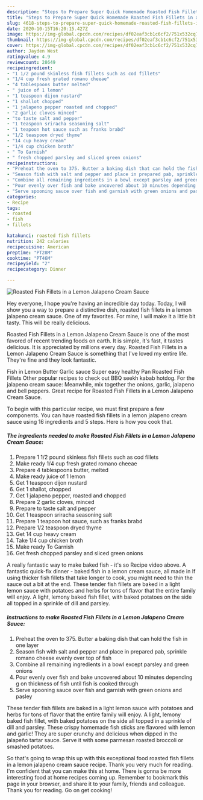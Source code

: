 ```yaml
---
description: "Steps to Prepare Super Quick Homemade Roasted Fish Fillets in a Lemon Jalapeno Cream Sauce"
title: "Steps to Prepare Super Quick Homemade Roasted Fish Fillets in a Lemon Jalapeno Cream Sauce"
slug: 4618-steps-to-prepare-super-quick-homemade-roasted-fish-fillets-in-a-lemon-jalapeno-cream-sauce
date: 2020-10-15T16:20:15.427Z
image: https://img-global.cpcdn.com/recipes/df02eaf3cb1c6cf2/751x532cq70/roasted-fish-fillets-in-a-lemon-jalapeno-cream-sauce-recipe-main-photo.jpg
thumbnail: https://img-global.cpcdn.com/recipes/df02eaf3cb1c6cf2/751x532cq70/roasted-fish-fillets-in-a-lemon-jalapeno-cream-sauce-recipe-main-photo.jpg
cover: https://img-global.cpcdn.com/recipes/df02eaf3cb1c6cf2/751x532cq70/roasted-fish-fillets-in-a-lemon-jalapeno-cream-sauce-recipe-main-photo.jpg
author: Jayden West
ratingvalue: 4.9
reviewcount: 28649
recipeingredient:
- "1 1/2 pound skinless fish fillets such as cod fillets"
- "1/4 cup fresh grated romano cheeae"
- "4 tablespoons butter melted"
- " juice of 1 lemon"
- "1 teaspoon dijon nustard"
- "1 shallot chopped"
- "1 jalapeno pepper roasted and chopped"
- "2 garlic cloves minced"
- "to taste salt and pepper"
- "1 teaspoon sriracha seasoning salt"
- "1 teapoon hot sauce such as franks brabd"
- "1/2 teaspoon dryed thyme"
- "14 cup heavy cream"
- "1/4 cup chicken broth"
- " To Garnish"
- " fresh chopped parsley and sliced green onions"
recipeinstructions:
- "Preheat the oven to 375. Butter a baking dish that can hold the fish in one layer"
- "Season fish with salt and pepper and place in prepared pab, sprinkle romano cheese evenly over top of fish"
- "Combine all remaining ingredients in a bowl except parsley and green onions"
- "Pour evenly over fish and bake uncovered about 10 minutes depending g on thickness of fish until fish is cooked through"
- "Serve spooning sauce over fish and garnish with green onions and pasley"
categories:
- Recipe
tags:
- roasted
- fish
- fillets

katakunci: roasted fish fillets 
nutrition: 242 calories
recipecuisine: American
preptime: "PT28M"
cooktime: "PT46M"
recipeyield: "2"
recipecategory: Dinner

---
```



![Roasted Fish Fillets in a Lemon Jalapeno Cream Sauce](https://img-global.cpcdn.com/recipes/df02eaf3cb1c6cf2/751x532cq70/roasted-fish-fillets-in-a-lemon-jalapeno-cream-sauce-recipe-main-photo.jpg)

Hey everyone, I hope you're having an incredible day today. Today, I will show you a way to prepare a distinctive dish, roasted fish fillets in a lemon jalapeno cream sauce. One of my favorites. For mine, I will make it a little bit tasty. This will be really delicious.

Roasted Fish Fillets in a Lemon Jalapeno Cream Sauce is one of the most favored of recent trending foods on earth. It is simple, it's fast, it tastes delicious. It is appreciated by millions every day. Roasted Fish Fillets in a Lemon Jalapeno Cream Sauce is something that I've loved my entire life. They're fine and they look fantastic.

Fish in Lemon Butter Garlic sauce Super easy healthy Pan Roasted Fish Fillets Other popular recipes to check out BBQ seekh kabab hotdog. For the jalapeno cream sauce: Meanwhile, mix together the onions, garlic, jalapeno and bell peppers. Great recipe for Roasted Fish Fillets in a Lemon Jalapeno Cream Sauce.


To begin with this particular recipe, we must first prepare a few components. You can have roasted fish fillets in a lemon jalapeno cream sauce using 16 ingredients and 5 steps. Here is how you cook that.

<!--inarticleads1-->

##### The ingredients needed to make Roasted Fish Fillets in a Lemon Jalapeno Cream Sauce:

1. Prepare 1 1/2 pound skinless fish fillets such as cod fillets
1. Make ready 1/4 cup fresh grated romano cheeae
1. Prepare 4 tablespoons butter, melted
1. Make ready  juice of 1 lemon
1. Get 1 teaspoon dijon nustard
1. Get 1 shallot, chopped
1. Get 1 jalapeno pepper, roasted and chopped
1. Prepare 2 garlic cloves, minced
1. Prepare to taste salt and pepper
1. Get 1 teaspoon sriracha seasoning salt
1. Prepare 1 teapoon hot sauce, such as franks brabd
1. Prepare 1/2 teaspoon dryed thyme
1. Get 14 cup heavy cream
1. Take 1/4 cup chicken broth
1. Make ready  To Garnish
1. Get  fresh chopped parsley and sliced green onions


A really fantastic way to make baked fish - it&#39;s so Recipe video above. A fantastic quick-fix dinner - baked fish in a lemon cream sauce, all made in If using thicker fish fillets that take longer to cook, you might need to thin the sauce out a bit at the end. These tender fish fillets are baked in a light lemon sauce with potatoes and herbs for tons of flavor that the entire family will enjoy. A light, lemony baked fish fillet, with baked potatoes on the side all topped in a sprinkle of dill and parsley. 

<!--inarticleads2-->

##### Instructions to make Roasted Fish Fillets in a Lemon Jalapeno Cream Sauce:

1. Preheat the oven to 375. Butter a baking dish that can hold the fish in one layer
1. Season fish with salt and pepper and place in prepared pab, sprinkle romano cheese evenly over top of fish
1. Combine all remaining ingredients in a bowl except parsley and green onions
1. Pour evenly over fish and bake uncovered about 10 minutes depending g on thickness of fish until fish is cooked through
1. Serve spooning sauce over fish and garnish with green onions and pasley


These tender fish fillets are baked in a light lemon sauce with potatoes and herbs for tons of flavor that the entire family will enjoy. A light, lemony baked fish fillet, with baked potatoes on the side all topped in a sprinkle of dill and parsley. These crispy homemade fish sticks are flavored with lemon and garlic! They are super crunchy and delicious when dipped in the jalapeño tartar sauce. Serve it with some parmesan roasted broccoli or smashed potatoes. 

So that's going to wrap this up with this exceptional food roasted fish fillets in a lemon jalapeno cream sauce recipe. Thank you very much for reading. I'm confident that you can make this at home. There is gonna be more interesting food at home recipes coming up. Remember to bookmark this page in your browser, and share it to your family, friends and colleague. Thank you for reading. Go on get cooking!
